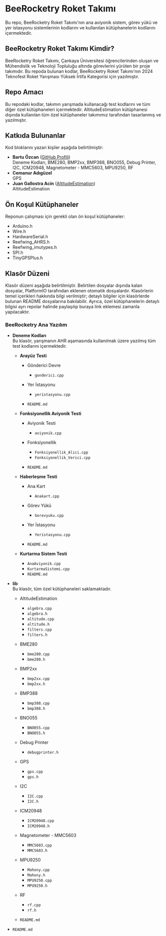 # BeeRocketry Roket Takımı

Bu repo, BeeRocketry Roket Takımı'nın ana aviyonik sistem, görev yükü ve yer istasyonu sistemlerinin kodlarını ve kullanılan kütüphanelerin kodlarını içermektedir.

## BeeRocketry Roket Takımı Kimdir?
BeeRocketry Roket Takımı, Çankaya Üniversitesi öğrencilerinden oluşan ve Mühendislik ve Teknoloji Topluluğu altında görevlerini yürüten bir proje takımıdır. Bu repoda bulunan kodlar, BeeRocketry Roket Takımı'nın 2024 Teknofest Roket Yarışması Yüksek İrtifa Kategorisi için yazılmıştır.

## Repo Amacı
Bu repodaki kodlar, takımın yarışmada kullanacağı test kodlarını ve tüm diğer özel kütüphaneleri içermektedir. AltitudeEstimation kütüphanesi dışında kullanılan tüm özel kütüphaneler takımımız tarafından tasarlanmış ve yazılmıştır.

## Katkıda Bulunanlar
Kod bloklarını yazan kişiler aşağıda belirtilmiştir:

- **Bartu Özcan** ([GitHub Profili](https://github.com/baftii))  
  Deneme Kodları, BME280, BMP2xx, BMP388, BNO055, Debug Printer, I2C, ICM20948, Magnetometer - MMC5603, MPU9250, RF
- **Cemanur Adıgüzel**  
  GPS
- **Juan Gallostra Acín** ([AltitudeEstimation](https://github.com/juangallostra/AltitudeEstimation/commits?author=juangallostra))  
  AltitudeEstimation

## Ön Koşul Kütüphaneler
Reponun çalışması için gerekli olan ön koşul kütüphaneler:

- Arduino.h
- Wire.h
- HardwareSerial.h
- Reefwing_AHRS.h
- Reefwing_imutypes.h
- SPI.h
- TinyGPSPlus.h

## Klasör Düzeni
Klasör düzeni aşağıda belirtilmiştir. Belirtilen dosyalar dışında kalan dosyalar, PlatformIO tarafından eklenen otomatik dosyalardır. Klasörlerin temel içerikleri hakkında bilgi verilmiştir; detaylı bilgiler için klasörlerde bulunan README dosyalarına bakılabilir. Ayrıca, özel kütüphanelerin detaylı bilgisi ayrı repolar halinde paylaşılıp buraya link eklemesi zamanla yapılacaktır.

### BeeRocketry Ana Yazılım

- **Deneme Kodları**  
  Bu klasör, yarışmanın AHR aşamasında kullanılmak üzere yazılmış tüm test kodlarını içermektedir.
  - **Arayüz Testi**  
    - Gönderici Devre
      - `gonderici.cpp`

    - Yer İstasyonu
      - `yeristasyonu.cpp`

    - `README.md`

  - **Fonksiyonellik Aviyonik Testi**  
    - Aviyonik Testi

      - `aviyonik.cpp`
    - Fonksiyonellik

      - `Fonksiyonellik_Alici.cpp`
      - `Fonksiyonellik_Verici.cpp`

    - `README.md`

  - **Haberleşme Testi**  
    - Ana Kart
      - `Anakart.cpp`

    - Görev Yükü
      - `Gorevyuku.cpp`

    - Yer İstasyonu
      - `Yeristasyonu.cpp`

    - `README.md`

  - **Kurtarma Sistem Testi**  
    - `AnaAviyonik.cpp`
    - `KurtarmaSistemi.cpp`
    - `README.md`

- **lib**  
  Bu klasör, tüm özel kütüphaneleri saklamaktadır.
  - AltitudeEstimation
    - `algebra.cpp`
    - `algebra.h`
    - `altitude.cpp`
    - `altitude.h`
    - `filters.cpp`
    - `filters.h`

  - BME280
    - `bme280.cpp`
    - `bme280.h`

  - BMP2xx
    - `bmp2xx.cpp`
    - `bmp2xx.h`

  - BMP388
    - `bmp388.cpp`
    - `bmp388.h`

  - BNO055
    - `BNO055.cpp`
    - `BNO055.h`

  - Debug Printer
    - `debugprinter.h`

  - GPS
    - `gps.cpp`
    - `gps.h`

  - I2C
    - `I2C.cpp`
    - `I2C.h`

  - ICM20948
    - `ICM20948.cpp`
    - `ICM20948.h`

  - Magnetometer - MMC5603
    - `MMC5603.cpp`
    - `MMC5603.h`

  - MPU9250
    - `Mahony.cpp`
    - `Mahony.h`
    - `MPU9250.cpp`
    - `MPU9250.h`

  - RF
    - `rf.cpp`
    - `rf.h`

  - `README.md`

- `README.md`
